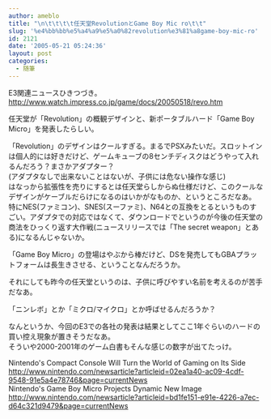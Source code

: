 ```yaml
---
author: ameblo
title: "\n\t\t\t\t任天堂RevolutionとGame Boy Mic ro\t\t"
slug: '%e4%bb%bb%e5%a4%a9%e5%a0%82revolution%e3%81%a8game-boy-mic-ro'
id: 2121
date: '2005-05-21 05:24:36'
layout: post
categories:
  - 随筆
---
```


E3関連ニュースひきつづき。  
http://www.watch.impress.co.jp/game/docs/20050518/revo.htm  

任天堂が「Revolution」の概観デザインと、新ポータブルハード「Game Boy Micro」を発表したらしい。  

「Revolution」のデザインはクールすぎる。まるでPSXみたいだ。スロットインは個人的には好きだけど、ゲームキューブの8センチディスクはどうやって入れるんだろう？まさかアダプター？  
(アダプタなしで出来ないことはないが、子供には危ない操作な感じ)  
はなっから拡張性を売りにするとは任天堂らしからぬ仕様だけど、このクールなデザインがケーブルだらけになるのはいかがなものか、というところだなあ。  
特にNES(ファミコン)、SNES(スーファミ)、N64との互換をとるというものすごい。アダプタでの対応ではなくて、ダウンロードでというのが今後の任天堂の商法をひっくり返す大作戦(ニュースリリースでは「The secret weapon」とあ  
る)になるんじゃないか。  

「Game Boy Micro」の登場はやぶから棒だけど、DSを発売してもGBAプラットフォームは長生きさせる、ということなんだろうか。  

それにしても昨今の任天堂というのは、子供に呼びやすい名前を考えるのが苦手だなあ。  

「ニンレボ」とか「ミクロ/マイクロ」とか呼ばせるんだろうか？  

なんというか、今回のE3での各社の発表は結果としてここ1年ぐらいのハードの買い控え現象が置きそうだなあ。  
そういや2000-2001年のゲーム白書もそんな感じの数字が出てたっけ。  

Nintendo's Compact Console Will Turn the World of Gaming on Its Side  
http://www.nintendo.com/newsarticle?articleid=02ea1a40-ac09-4cdf-9548-91e5a4e78746&page=currentNews  
Nintendo's Game Boy Micro Projects Dynamic New Image  
http://www.nintendo.com/newsarticle?articleid=bd1fe151-e91e-4226-a7ec-d64c321d9479&page=currentNews